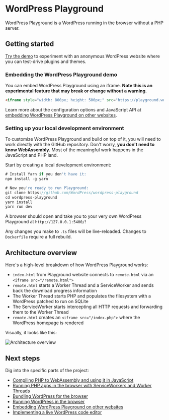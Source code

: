# WordPress Playground

WordPress Playground is a WordPress running in the browser without a PHP server.

## Getting started

[Try the demo](https://developer.wordpress.org/playground/demo/) to experiment with an anonymous WordPress website where you can test-drive plugins and themes.

### Embedding the WordPress Playground demo

You can embed WordPress Playground using an iframe. **Note this is an experimental feature that may break or change without a warning.**

```html
<iframe style="width: 800px; height: 500px;" src="https://playground.wordpress.net/?mode=seamless"></iframe>
```

Learn more about the configuration options and JavaScript API at [embedding WordPress Playground on other websites](./embedding-wordpress-playground-on-other-websites.html).

### Setting up your local development environment

To customize WordPress Playground and build on top of it, you will need to work directly with the GitHub repository. Don't worry, **you don't need to know WebAssembly.** Most of the meaningful work happens in the JavaScript and PHP land.

Start by creating a local development environment:

```js
# Install Yarn if you don't have it:
npm install -g yarn

# Now you're ready to run Playground:
git clone https://github.com/WordPress/wordpress-playground
cd wordpress-playground
yarn install
yarn run dev
```

A browser should open and take you to your very own WordPress Playground at `http://127.0.0.1:5400/`!

Any changes you make to `.ts` files will be live-reloaded. Changes to `Dockerfile` require a full rebuild.

## Architecture overview

Here's a high-level breakdown of how WordPress Playground works:

-   `index.html` from Playground website connects to `remote.html` via an `<iframe src="/remote.html">`
-   `remote.html` starts a Worker Thread and a ServiceWorker and sends back the download progress information
-   The Worker Thread starts PHP and populates the filesystem with a WordPress patched to run on SQLite
-   The ServiceWorker starts intercepting all HTTP requests and forwarding them to the Worker Thread
-   `remote.html` creates an `<iframe src="/index.php">` where the WordPress homepage is rendered

Visually, it looks like this:

![Architecture overview](https://raw.githubusercontent.com/wordpress/wordpress-playground/trunk/pages/architecture-overview.png)

## Next steps

Dig into the specific parts of the project:

-   [Compiling PHP to WebAssembly and using it in JavaScript](./using-php-in-javascript.html)
-   [Running PHP apps in the browser with ServiceWorkers and Worker Threads](./using-php-in-the-browser.html)
-   [Bundling WordPress for the browser](./bundling-wordpress-for-the-browser.html)
-   [Running WordPress in the browser](./running-wordpress-in-the-browser.html)
-   [Embedding WordPress Playground on other websites](./embedding-wordpress-playground-on-other-websites.html)
-   [Implementing a live WordPress code editor](./wordpress-plugin-ide.html)
